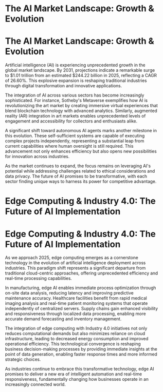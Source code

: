# The AI Market Landscape: Growth & Evolution

# The AI Market Landscape: Growth & Evolution

Artificial intelligence (AI) is experiencing unprecedented growth in the global market landscape. By 2031, projections indicate a remarkable surge to $1.01 trillion from an estimated $244.22 billion in 2025, reflecting a CAGR of 26.60%. This explosive expansion is reshaping traditional industries through digital transformation and innovative applications.

The integration of AI across various sectors has become increasingly sophisticated. For instance, Sotheby's Metaverse exemplifies how AI is revolutionizing the art market by creating immersive virtual experiences that blend blockchain technology with advanced analytics. Similarly, augmented reality (AR) integration in art markets enables unprecedented levels of engagement and accessibility for collectors and enthusiasts alike.

A significant shift toward autonomous AI agents marks another milestone in this evolution. These self-sufficient systems are capable of executing complex projects independently, representing a substantial leap from current capabilities where human oversight is still required. This advancement not only enhances efficiency but also opens new possibilities for innovation across industries.

As the market continues to expand, the focus remains on leveraging AI's potential while addressing challenges related to ethical considerations and data privacy. The future of AI promises to be transformative, with each sector finding unique ways to harness its power for competitive advantage.

# Edge Computing & Industry 4.0: The Future of AI Implementation

# Edge Computing & Industry 4.0: The Future of AI Implementation

As we approach 2025, edge computing emerges as a cornerstone technology in the evolution of artificial intelligence deployment across industries. This paradigm shift represents a significant departure from traditional cloud-centric approaches, offering unprecedented efficiency and real-time processing capabilities.

In manufacturing, edge AI enables immediate process optimization through on-site data analysis, reducing latency and improving predictive maintenance accuracy. Healthcare facilities benefit from rapid medical imaging analysis and real-time patient monitoring systems that operate independently of centralized servers. Supply chains gain enhanced visibility and responsiveness through localized data processing, enabling more accurate demand forecasting and inventory management.

The integration of edge computing with Industry 4.0 initiatives not only reduces computational demands but also minimizes reliance on cloud infrastructure, leading to decreased energy consumption and improved operational efficiency. This technological convergence is reshaping business decision-making processes by providing immediate insights at the point of data generation, enabling faster response times and more informed strategic choices.

As industries continue to embrace this transformative technology, edge AI promises to deliver a new era of intelligent automation and real-time responsiveness, fundamentally changing how businesses operate in an increasingly connected world.

